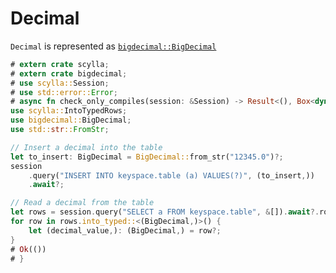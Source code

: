 # Decimal
`Decimal` is represented as [`bigdecimal::BigDecimal`](https://docs.rs/bigdecimal/0.2.0/bigdecimal/struct.BigDecimal.html)

```rust
# extern crate scylla;
# extern crate bigdecimal;
# use scylla::Session;
# use std::error::Error;
# async fn check_only_compiles(session: &Session) -> Result<(), Box<dyn Error>> {
use scylla::IntoTypedRows;
use bigdecimal::BigDecimal;
use std::str::FromStr;

// Insert a decimal into the table
let to_insert: BigDecimal = BigDecimal::from_str("12345.0")?;
session
    .query("INSERT INTO keyspace.table (a) VALUES(?)", (to_insert,))
    .await?;

// Read a decimal from the table
let rows = session.query("SELECT a FROM keyspace.table", &[]).await?.rows()?;
for row in rows.into_typed::<(BigDecimal,)>() {
    let (decimal_value,): (BigDecimal,) = row?;
}
# Ok(())
# }
```